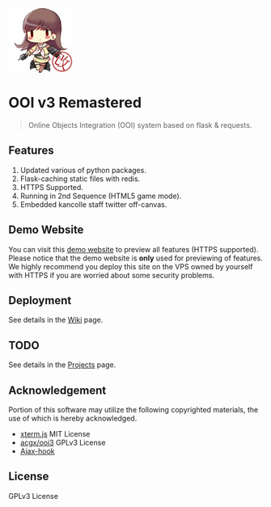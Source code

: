 ![Header](https://raw.githubusercontent.com/EnderQIU/ooi3-remastered/master/static/img/logo.png)
# OOI v3 Remastered
> Online Objects Integration (OOI) system based on flask & requests.

## Features
1. Updated various of python packages.
2. Flask-caching static files with redis.
3. HTTPS Supported.
4. Running in 2nd Sequence (HTML5 game mode).
5. Embedded kancolle staff twitter off-canvas.

## Demo Website
You can visit this [demo website](https://ooi.enderqiu.cn/) to preview all features (HTTPS supported).
Please notice that the demo website is **only** used for previewing of features. We highly recommend 
you deploy this site on the VPS owned by yourself with HTTPS if you are worried about some security 
problems.

## Deployment
See details in the [Wiki](https://github.com/EnderQIU/ooi3-remastered/wiki) page.

## TODO
See details in the [Projects](https://github.com/EnderQIU/ooi3-remastered/projects) page.

## Acknowledgement
Portion of this software may utilize the following copyrighted materials, the use of which is hereby acknowledged.

- [xterm.js](https://xtermjs.org) MIT License
- [acgx/ooi3](https://github.com/acgx/ooi3) GPLv3 License
- [Ajax-hook](https://github.com/wendux/Ajax-hook)

## License
GPLv3 License
